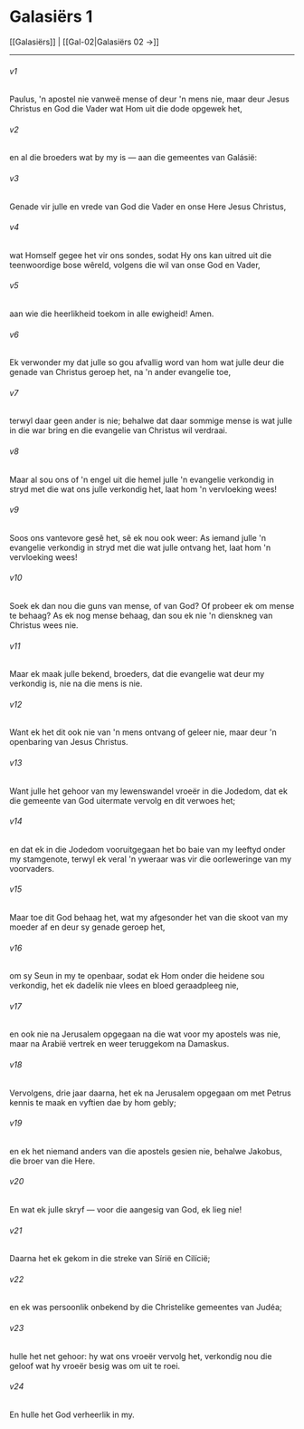 # Galasiërs 1

[[Galasiërs]] | [[Gal-02|Galasiërs 02 →]]
***

###### v1
Paulus, 'n apostel nie vanweë mense of deur 'n mens nie, maar deur Jesus Christus en God die Vader wat Hom uit die dode opgewek het, 
###### v2
en al die broeders wat by my is — aan die gemeentes van Galásië: 
###### v3
Genade vir julle en vrede van God die Vader en onse Here Jesus Christus, 
###### v4
wat Homself gegee het vir ons sondes, sodat Hy ons kan uitred uit die teenwoordige bose wêreld, volgens die wil van onse God en Vader, 
###### v5
aan wie die heerlikheid toekom in alle ewigheid! Amen. 
###### v6
Ek verwonder my dat julle so gou afvallig word van hom wat julle deur die genade van Christus geroep het, na 'n ander evangelie toe, 
###### v7
terwyl daar geen ander is nie; behalwe dat daar sommige mense is wat julle in die war bring en die evangelie van Christus wil verdraai. 
###### v8
Maar al sou ons of 'n engel uit die hemel julle 'n evangelie verkondig in stryd met die wat ons julle verkondig het, laat hom 'n vervloeking wees! 
###### v9
Soos ons vantevore gesê het, sê ek nou ook weer: As iemand julle 'n evangelie verkondig in stryd met die wat julle ontvang het, laat hom 'n vervloeking wees! 
###### v10
Soek ek dan nou die guns van mense, of van God? Of probeer ek om mense te behaag? As ek nog mense behaag, dan sou ek nie 'n dienskneg van Christus wees nie. 
###### v11
Maar ek maak julle bekend, broeders, dat die evangelie wat deur my verkondig is, nie na die mens is nie. 
###### v12
Want ek het dit ook nie van 'n mens ontvang of geleer nie, maar deur 'n openbaring van Jesus Christus. 
###### v13
Want julle het gehoor van my lewenswandel vroeër in die Jodedom, dat ek die gemeente van God uitermate vervolg en dit verwoes het; 
###### v14
en dat ek in die Jodedom vooruitgegaan het bo baie van my leeftyd onder my stamgenote, terwyl ek veral 'n yweraar was vir die oorleweringe van my voorvaders. 
###### v15
Maar toe dit God behaag het, wat my afgesonder het van die skoot van my moeder af en deur sy genade geroep het, 
###### v16
om sy Seun in my te openbaar, sodat ek Hom onder die heidene sou verkondig, het ek dadelik nie vlees en bloed geraadpleeg nie, 
###### v17
en ook nie na Jerusalem opgegaan na die wat voor my apostels was nie, maar na Arabië vertrek en weer teruggekom na Damaskus. 
###### v18
Vervolgens, drie jaar daarna, het ek na Jerusalem opgegaan om met Petrus kennis te maak en vyftien dae by hom gebly; 
###### v19
en ek het niemand anders van die apostels gesien nie, behalwe Jakobus, die broer van die Here. 
###### v20
En wat ek julle skryf — voor die aangesig van God, ek lieg nie! 
###### v21
Daarna het ek gekom in die streke van Sírië en Cilícië; 
###### v22
en ek was persoonlik onbekend by die Christelike gemeentes van Judéa; 
###### v23
hulle het net gehoor: hy wat ons vroeër vervolg het, verkondig nou die geloof wat hy vroeër besig was om uit te roei. 
###### v24
En hulle het God verheerlik in my. 
